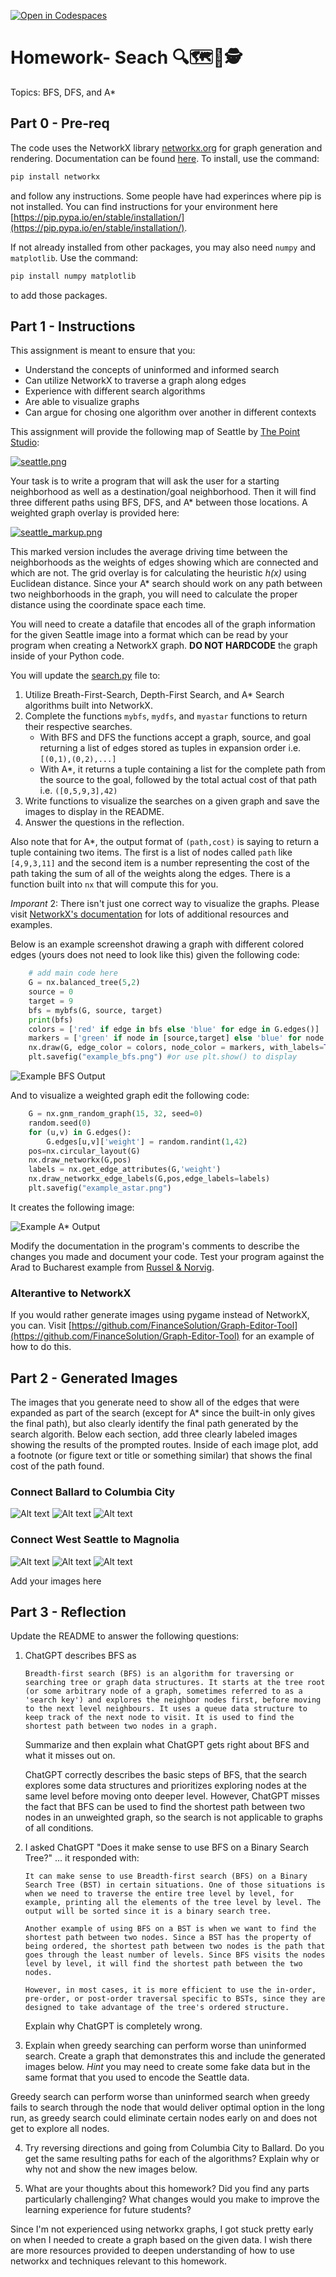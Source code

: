 [![Open in Codespaces](https://classroom.github.com/assets/launch-codespace-2972f46106e565e64193e422d61a12cf1da4916b45550586e14ef0a7c637dd04.svg)](https://classroom.github.com/open-in-codespaces?assignment_repo_id=15289839)
# Homework- Seach 🔍🗺️📌🕵️

Topics: BFS, DFS, and A*

## Part 0 - Pre-req

The code uses the NetworkX library [networkx.org](https://networkx.org/) for graph generation and rendering. Documentation can be found [here](https://networkx.org/documentation/stable/tutorial.html). To install, use the command:

```bash
pip install networkx
```

and follow any instructions. Some people have had experinces where pip is not installed. You can find instructions for your environment here [https://pip.pypa.io/en/stable/installation/](https://pip.pypa.io/en/stable/installation/).

If not already installed from other packages, you may also need `numpy` and `matplotlib`. Use the command:

```bash
pip install numpy matplotlib
```

to add those packages.

## Part 1 - Instructions

This assignment is meant to ensure that you:

* Understand the concepts of uninformed and informed search
* Can utilize NetworkX to traverse a graph along edges
* Experience with different search algorithms
* Are able to visualize graphs
* Can argue for chosing one algorithm over another in different contexts

This assignment will provide the following map of Seattle by [The Point Studio](https://dribbble.com/shots/16375676-The-Emerald-City):

[![seattle.png](seattle.png)](seattle.png)

Your task is to write a program that will ask the user for a starting neighborhood as well as a destination/goal neighborhood. Then it will find three different paths using BFS, DFS, and A* between those locations. A weighted graph overlay is provided here:

[![seattle_markup.png](seattle_markup.png)](seattle_markup.png)

This marked version includes the average driving time between the neighborhoods as the weights of edges showing which are connected and which are not. The grid overlay is for calculating the heuristic _h(x)_ using Euclidean distance. Since your A* search should work on any path between two neighborhoods in the graph, you will need to calculate the proper distance using the coordinate space each time.

You will need to create a datafile that encodes all of the graph information for the given Seattle image into a format which can be read by your program when creating a NetworkX graph. **DO NOT HARDCODE** the graph inside of your Python code.

You will update the [search.py](search.py) file to:

1. Utilize Breath-First-Search, Depth-First Search, and A* Search algorithms built into NetworkX.
2. Complete the functions `mybfs`, `mydfs`, and `myastar` functions to return their respective searches.
    * With BFS and DFS the functions accept a graph, source, and goal returning a list of edges stored as tuples in expansion order i.e. `[(0,1),(0,2),...]`
    * With A*, it returns a tuple containing a list for the complete path from the source to the goal, followed by the total actual cost of that path i.e. `([0,5,9,3],42)`
3. Write functions to visualize the searches on a given graph and save the images to display in the README.
4. Answer the questions in the reflection.

Also note that for A*, the output format of `(path,cost)` is saying to return a tuple containing two items. The first is a list of nodes called `path` like `[4,9,3,11]` and the second item is a number representing the cost of the path taking the sum of all of the weights along the edges. There is a function built into `nx` that will compute this for you.

*Imporant* 2: There isn't just one correct way to visualize the graphs. Please visit [NetworkX's documentation](https://networkx.org/documentation/stable/tutorial.html) for lots of additional resources and examples.

Below is an example screenshot drawing a graph with different colored edges (yours does not need to look like this) given the following code:

```python
    # add main code here
    G = nx.balanced_tree(5,2)
    source = 0
    target = 9
    bfs = mybfs(G, source, target)
    print(bfs)
    colors = ['red' if edge in bfs else 'blue' for edge in G.edges()]
    markers = ['green' if node in [source,target] else 'blue' for node in G.nodes()]
    nx.draw(G, edge_color = colors, node_color = markers, with_labels=True)
    plt.savefig("example_bfs.png") #or use plt.show() to display
```

![Example BFS Output](example_bfs.png)

And to visualize a weighted graph edit the following code:

```python
    G = nx.gnm_random_graph(15, 32, seed=0)
    random.seed(0)
    for (u,v) in G.edges():
        G.edges[u,v]['weight'] = random.randint(1,42)
    pos=nx.circular_layout(G)
    nx.draw_networkx(G,pos)
    labels = nx.get_edge_attributes(G,'weight')
    nx.draw_networkx_edge_labels(G,pos,edge_labels=labels)
    plt.savefig("example_astar.png")
```

It creates the following image:

![Example A* Output](example_astar.png)


Modify the documentation in the program's comments to describe the changes you made and document your code. Test your program against the Arad to Bucharest example from [Russel & Norvig](https://courses.cs.washington.edu/courses/cse599j/12sp/calendar/Astar.PDF).

### Alterantive to NetworkX

If you would rather generate images using pygame instead of NetworkX, you can. Visit [https://github.com/FinanceSolution/Graph-Editor-Tool](https://github.com/FinanceSolution/Graph-Editor-Tool) for an example of how to do this.

## Part 2 - Generated Images

The images that you generate need to show all of the edges that were expanded as part of the search (except for A* since the built-in only gives the final path), but also clearly identify the final path generated by the search algorith. Below each section, add three clearly labeled images showing the results of the prompted routes. Inside of each image plot, add a footnote (or figure text or title or something similar) that shows the final cost of the path found.

### Connect Ballard to Columbia City

![Alt text](example_bfs.png)
![Alt text](example_dfs.png)
![Alt text](example_astar.png)

### Connect West Seattle to Magnolia

![Alt text](bfs.wm.png)
![Alt text](dfs.wm.png)
![Alt text](astar.wm.png)

Add your images here

## Part 3 - Reflection

Update the README to answer the following questions:

1. ChatGPT describes BFS as

    ```text
    Breadth-first search (BFS) is an algorithm for traversing or searching tree or graph data structures. It starts at the tree root (or some arbitrary node of a graph, sometimes referred to as a 'search key') and explores the neighbor nodes first, before moving to the next level neighbours. It uses a queue data structure to keep track of the next node to visit. It is used to find the shortest path between two nodes in a graph.
    ```

    Summarize and then explain what ChatGPT gets right about BFS and what it misses out on.

    ChatGPT correctly describes the basic steps of BFS, that the search explores some data structures and prioritizes exploring nodes at the same level before moving onto deeper level. However, ChatGPT misses the fact that BFS can be used to find the shortest path between two nodes in an unweighted graph, so the search is not applicable to graphs of all conditions.

2. I asked ChatGPT "Does it make sense to use BFS on a Binary Search Tree?" ... it responded with:

    ```text
    It can make sense to use Breadth-first search (BFS) on a Binary Search Tree (BST) in certain situations. One of those situations is when we need to traverse the entire tree level by level, for example, printing all the elements of the tree level by level. The output will be sorted since it is a binary search tree.

    Another example of using BFS on a BST is when we want to find the shortest path between two nodes. Since a BST has the property of being ordered, the shortest path between two nodes is the path that goes through the least number of levels. Since BFS visits the nodes level by level, it will find the shortest path between the two nodes.

    However, in most cases, it is more efficient to use the in-order, pre-order, or post-order traversal specific to BSTs, since they are designed to take advantage of the tree's ordered structure.
    ```

    Explain why ChatGPT is completely wrong.

3. Explain when greedy searching can perform worse than uninformed search. Create a graph that demonstrates this and include the generated images below. _Hint_ you may need to create some fake data but in the same format that you used to encode the Seattle data.

Greedy search can perform worse than uninformed search when greedy fails to search through the node that would deliver optimal option 
in the long run, as greedy search could eliminate certain nodes early on and does not get to explore all nodes.

4. Try reversing directions and going from Columbia City to Ballard. Do you get the same resulting paths for each of the algorithms? Explain why or why not and show the new images below.

5. What are your thoughts about this homework? Did you find any parts particularly challenging? What changes would you make to improve the learning experience for future students?

Since I'm not experienced using networkx graphs, I got stuck pretty early on when I needed to create a graph based on the given data. 
I wish there are more resources provided to deepen understanding of how to use networkx and techniques relevant to this homework.